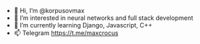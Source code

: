 - 👋 Hi, I’m @korpusovmax
- 👀 I’m interested in neural networks and full stack development
- 🌱 I’m currently learning Django, Javascript, C++
- 📫 Telegram https://t.me/maxcrocus

<!---
korpusovmax/korpusovmax is a ✨ special ✨ repository because its `README.md` (this file) appears on your GitHub profile.
You can click the Preview link to take a look at your changes.
--->
